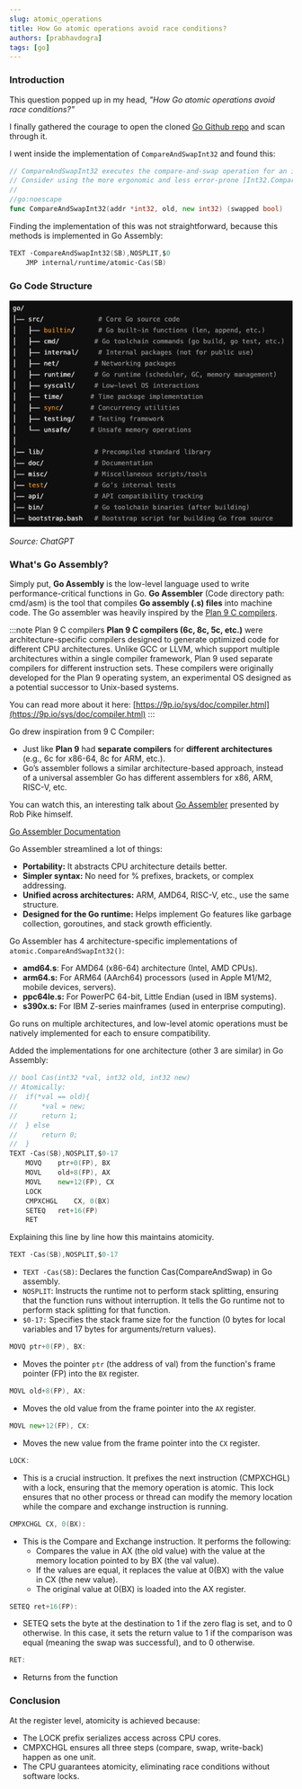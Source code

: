 ```yaml
---
slug: atomic_operations
title: How Go atomic operations avoid race conditions?
authors: [prabhavdogra]
tags: [go]
---
```


### Introduction
This question popped up in my head, _"How Go atomic operations avoid race conditions?"_

I finally gathered the courage to open the cloned [Go Github repo](https://github.com/golang/go) and scan through it.

I went inside the implementation of `CompareAndSwapInt32` and found this:

```go
// CompareAndSwapInt32 executes the compare-and-swap operation for an int32 value.
// Consider using the more ergonomic and less error-prone [Int32.CompareAndSwap] instead.
//
//go:noescape
func CompareAndSwapInt32(addr *int32, old, new int32) (swapped bool)
```

Finding the implementation of this was not straightforward, because this methods is implemented in Go Assembly:
```go title="src/sync/atomic/asm.s"
TEXT ·CompareAndSwapInt32(SB),NOSPLIT,$0
	JMP	internal∕runtime∕atomic·Cas(SB)
```


### Go Code Structure 
![Go code structure](go_structure.png)

_Source: ChatGPT_

### What's Go Assembly?
Simply put, **Go Assembly** is the low-level language used to write performance-critical functions in Go.
**Go Assembler** (Code directory path: cmd/asm) is the tool that compiles **Go assembly (.s) files** into machine code.
The Go assembler was heavily inspired by the [Plan 9 C compilers](https://9p.io/sys/doc/compiler.html).

:::note Plan 9 C compilers
**Plan 9 C compilers (6c, 8c, 5c, etc.)** were architecture-specific compilers designed to generate optimized code for different CPU architectures. Unlike GCC or LLVM, which support multiple architectures within a single compiler framework, Plan 9 used separate compilers for different instruction sets. These compilers were originally developed for the Plan 9 operating system, an experimental OS designed as a potential successor to Unix-based systems.

You can read more about it here: [https://9p.io/sys/doc/compiler.html](https://9p.io/sys/doc/compiler.html)
:::

Go drew inspiration from 9 C Compiler:
- Just like **Plan 9** had **separate compilers** for **different architectures** (e.g., 6c for x86-64, 8c for ARM, etc.).
- Go’s assembler follows a similar architecture-based approach, instead of a universal assembler Go has different assemblers for x86, ARM, RISC-V, etc.

You can watch this, an interesting talk about [Go Assembler](https://www.youtube.com/watch?v=KINIAgRpkDA) presented by Rob Pike himself.

[Go Assembler Documentation](https://go.dev/doc/asm)

Go Assembler streamlined a lot of things:
- **Portability:** It abstracts CPU architecture details better.
- **Simpler syntax:** No need for % prefixes, brackets, or complex addressing.
- **Unified across architectures:** ARM, AMD64, RISC-V, etc., use the same structure.
- **Designed for the Go runtime:** Helps implement Go features like garbage collection, goroutines, and stack growth efficiently.


Go Assembler has 4 architecture-specific implementations of `atomic.CompareAndSwapInt32()`:
- **amd64.s**: For AMD64 (x86-64) architecture (Intel, AMD CPUs).
- **arm64.s:** For ARM64 (AArch64) processors (used in Apple M1/M2, mobile devices, servers).
- **ppc64le.s:** For PowerPC 64-bit, Little Endian (used in IBM systems).
- **s390x.s:** For IBM Z-series mainframes (used in enterprise computing).

Go runs on multiple architectures, and low-level atomic operations must be natively implemented for each to ensure compatibility.

Added the implementations for one architecture (other 3 are similar) in Go Assembly:


```go title="src/internal/runtime/atomic/atomic_amd64.s"
// bool Cas(int32 *val, int32 old, int32 new)
// Atomically:
//	if(*val == old){
//		*val = new;
//		return 1;
//	} else
//		return 0;
//  }
TEXT ·Cas(SB),NOSPLIT,$0-17
	MOVQ	ptr+0(FP), BX
	MOVL	old+8(FP), AX
	MOVL	new+12(FP), CX
	LOCK
	CMPXCHGL	CX, 0(BX)
	SETEQ	ret+16(FP)
	RET
```
Explaining this line by line how this maintains atomicity.

```go
TEXT ·Cas(SB),NOSPLIT,$0-17
```
- `TEXT ·Cas(SB)`: Declares the function Cas(CompareAndSwap) in Go assembly.
- `NOSPLIT`: Instructs the runtime not to perform stack splitting, ensuring that the function runs without interruption. It tells the Go runtime not to perform stack splitting for that function. 
- `$0-17:` Specifies the stack frame size for the function (0 bytes for local variables and 17 bytes for arguments/return values).


```go
MOVQ ptr+0(FP), BX:
```
- Moves the pointer `ptr` (the address of val) from the function's frame pointer (FP) into the `BX` register.
```go
MOVL old+8(FP), AX:
```
- Moves the old value from the frame pointer into the `AX` register.
```go
MOVL new+12(FP), CX:
```
- Moves the new value from the frame pointer into the `CX` register.
```go
LOCK:
```
- This is a crucial instruction. It prefixes the next instruction (CMPXCHGL) with a lock, ensuring that the memory operation is atomic. This lock ensures that no other process or thread can modify the memory location while the compare and exchange instruction is running.
```go
CMPXCHGL CX, 0(BX):
```
- This is the Compare and Exchange instruction. It performs the following:
	- Compares the value in AX (the old value) with the value at the memory location pointed to by BX (the val value).
	- If the values are equal, it replaces the value at 0(BX) with the value in CX (the new value).
	- The original value at 0(BX) is loaded into the AX register.
```go
SETEQ ret+16(FP):
```
- SETEQ sets the byte at the destination to 1 if the zero flag is set, and to 0 otherwise. In this case, it sets the return value to 1 if the comparison was equal (meaning the swap was successful), and to 0 otherwise.
```go
RET:
```
- Returns from the function


### Conclusion

At the register level, atomicity is achieved because:
- The LOCK prefix serializes access across CPU cores.
- CMPXCHGL ensures all three steps (compare, swap, write-back) happen as one unit.
- The CPU guarantees atomicity, eliminating race conditions without software locks.
